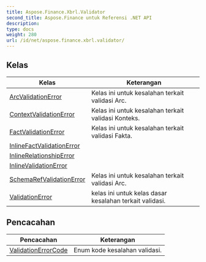 ```yaml
---
title: Aspose.Finance.Xbrl.Validator
second_title: Aspose.Finance untuk Referensi .NET API
description: 
type: docs
weight: 280
url: /id/net/aspose.finance.xbrl.validator/
---
```



## Kelas

| Kelas | Keterangan |
| --- | --- |
| [ArcValidationError](./arcvalidationerror/) | Kelas ini untuk kesalahan terkait validasi Arc. |
| [ContextValidationError](./contextvalidationerror/) | Kelas ini untuk kesalahan terkait validasi Konteks. |
| [FactValidationError](./factvalidationerror/) | Kelas ini untuk kesalahan terkait validasi Fakta. |
| [InlineFactValidationError](./inlinefactvalidationerror/) |  |
| [InlineRelationshipError](./inlinerelationshiperror/) |  |
| [InlineValidationError](./inlinevalidationerror/) |  |
| [SchemaRefValidationError](./schemarefvalidationerror/) | Kelas ini untuk kesalahan terkait validasi Arc. |
| [ValidationError](./validationerror/) | kelas ini untuk kelas dasar kesalahan terkait validasi. |
## Pencacahan

| Pencacahan | Keterangan |
| --- | --- |
| [ValidationErrorCode](./validationerrorcode/) | Enum kode kesalahan validasi. |


